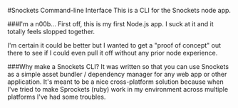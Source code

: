 #Snockets Command-line Interface
This is a CLI for the Snockets node app.

###I'm a n00b...
First off, this is my first Node.js app.  I suck at it and it totally feels slopped together.

I'm certain it could be better but I wanted to get a "proof of concept" out there to see if I could even pull it off without any prior node experience.

###Why make a Snockets CLI?
It was written so that you can use Snockets as a simple asset bundler / dependency manager for any web app or other application.
It's meant to be a nice cross-platform solution because when I've tried to make Sprockets (ruby) work in my environment across multiple platforms I've had some troubles.
